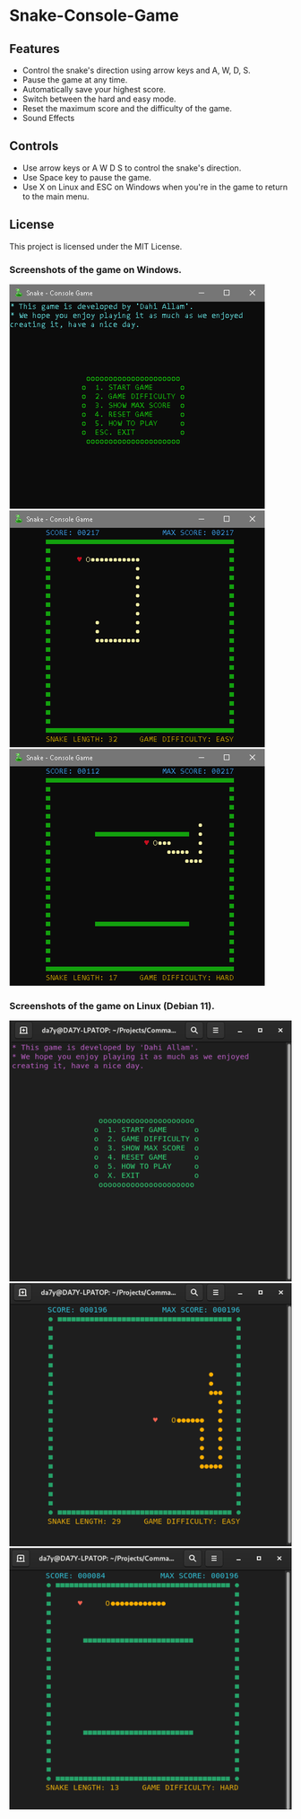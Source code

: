# Snake-Console-Game

## Features
- Control the snake's direction using arrow keys and A, W, D, S.
- Pause the game at any time.
- Automatically save your highest score.
- Switch between the hard and easy mode.
- Reset the maximum score and the difficulty of the game.
- Sound Effects

## Controls
- Use arrow keys or A W D S to control the snake's direction.
- Use Space key to pause the game.
- Use X on Linux and ESC on Windows when you're in the game to return to the main menu.

## License
This project is licensed under the MIT License.

### Screenshots of the game on Windows.
![img1](https://github.com/da7y3llam/Snake-Console-Game/blob/main/images/image1.png)
![img2](https://github.com/da7y3llam/Snake-Console-Game/blob/main/images/snake2.png)
![img3](https://github.com/da7y3llam/Snake-Console-Game/blob/main/images/snake3.png)

### Screenshots of the game on Linux (Debian 11).
![img1](https://github.com/da7y3llam/Snake-Console-Game/blob/main/images/snake4.png)
![img2](https://github.com/da7y3llam/Snake-Console-Game/blob/main/images/snake5.png)
![img3](https://github.com/da7y3llam/Snake-Console-Game/blob/main/images/snake6.png)
